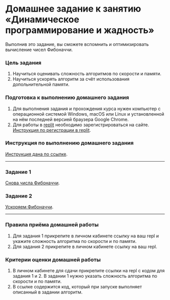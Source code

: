 # Домашнее задание к занятию «Динамическое программирование и жадность»

Выполнив это задание, вы сможете вспомнить и оптимизировать вычисление чисел Фибоначчи.

### Цель задания

1. Научиться оценивать сложность алгоритмов по скорости и памяти.
2. Научиться ускорять алгоритм за счёт использования допольнительной памяти.

### Подготовка к выполнению домашнего задания

1. Для выполнения задания и прохождения курса нужен компьютер с операционной системой Windows, macOS или Linux и установленной на нём последней версией браузера Google Chrome.
2. Для работы в [replit](https://repl.it/) необходимо зарегистрироваться на сайте. [Инструкция по регистрации в replit](https://github.com/netology-code/cpps-homeworks/tree/main/common/replit).

### Инструкция по выполнению домашнего задания

[Инструкция дана по ссылке](https://github.com/netology-code/algocpp-homeworks/tree/main/common).

------

### Задание 1

[Снова числа Фибоначчи](01).

### Задание 2

[Ускоряем Фибоначчи](02).

------

### Правила приёма домашней работы

1. Для задания 1 прикрепите в личном кабинете ссылку на ваш repl и укажите сложность алгоритма по скорости и по памяти.
2. Для задания 2 прикрепите в личном кабинете ссылку на ваш repl.

### Критерии оценки домашней работы

1. В личном кабинете для сдачи прикрепите ссылки на repl с кодом для задания 1 и 2. В задании 1 нужно указать сложность алгоритма по скорости и по памяти.
2. В ссылке содержится код, который при запуске выполняет описанный в задании алгоритм.
